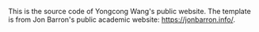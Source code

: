 This is the source code of Yongcong Wang's public website. The template is from Jon Barron's public academic website: https://jonbarron.info/.
